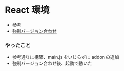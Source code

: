 # React 環境

- [参考](https://zenn.dev/youichiro/articles/d625e602ed47c1)
- [強制バージョン合わせ](https://qiita.com/mizozobu/items/9e86b86df79f9988c7b3)

### やったこと

- 参考通りに構築、main.js をいじらずに addon の追加
- 強制バージョン合わせ後、起動で動いた
